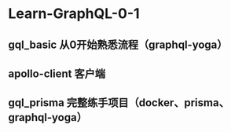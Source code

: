 # Learn-GraphQL-0-1

## gql_basic 从0开始熟悉流程（graphql-yoga）
## apollo-client 客户端
## gql_prisma 完整练手项目（docker、prisma、graphql-yoga）
